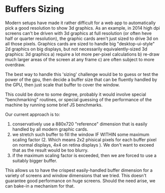 Buffers Sizing
===============

Modern setups have made it rather difficult for a web app to automatically pick a good resolution to show 3d graphics. As an example, in 2014 high dpi screens can't be driven with 3d graphics at full resolution (or often heve half or quarter resolution), the graphic cards aren't just sized to drive 3d on all those pixels. Graphics cards are sized to handle big "desktop-ui-style" 2d graphics on big displays, but not necessarily equivalently-sized 3d graphics: 3d graphics a) require a lot more per-pixel calculations b) re-draw much larger areas of the screen at any frame c) are often subject to more overdraw.

The best way to handle this 'sizing' challenge would be to guess or test the power of the gpu, then decide a buffer size that can be fluently handled by the GPU, then just scale that buffer to cover the window.

This could be done to some degree, probably it would involve special "benchmarking" routines, or special guessing of the performance of the machine by running some brief JS benchmarks.

Our current approach is to:
1) conservatively use a 880x720 "reference" dimension that is easily handled by all modern graphic cards.
2) we stretch such buffer to fill the window IF WITHIN some maximum scaling factor (2. Which means 2x2 phisical pixels for each buffer pixel on normal displays, 4x4 on retina displays ). We don't want to exceed that as the result would be too blurry.
3) if the maximum scaling factor is exceeded, then we are forced to use a suitably bigger buffer.

This allows us to have the crispest easily-handled buffer dimension for a variety of screens and window dimensions that we tried. This doesn't guarantee good performance on huge screens. Should the need arise, we can bake-in a mechanism for that.